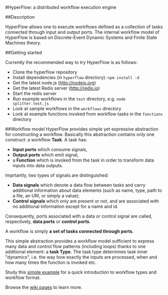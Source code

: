 #HyperFlow: a distributed workflow execution engine

##Description

HyperFlow allows one to execute workflows defined as a collection of tasks connected through input and output ports. The internal workflow model of HyperFlow is based on Discrete-Event Dynamic Systems and Finite State Machines theory.   

##Getting started

Currently the recommended way to try HyperFlow is as follows:
* Clone the hyperflow repository
* Install dependencies (in `hyperflow` directory): `npm install -d`
* Get the latest node.js (http://nodejs.org)
* Get the latest Redis server (http://redis.io)
* Start the redis server
* Run example workflows in the `test` directory, e.g. `node splitter.test.js`
* Look at sample workflows in the `workflows` directory
* Look at example functions invoked from workflow tasks in the `functions` directory

##Workflow model
HyperFlow provides simple yet expressive abstraction for constructing a workflow. Basically this abstraction contains only one construct: a workflow **Task**. A task has: 
* **Input ports** which consume signals, 
* **Output ports** which emit signal,
* a **Function** which is invoked from the task in order to transform data inputs into data outputs. 

Imprtantly, two types of signals are distinguished: 
* **Data signals** which denote a data flow between tasks and carry additional information about data elements (such as name, type, path to a file, an URI, or simply a value); 
* **Control signals** which only are present or not, and are associated with no additional information except for a name and id. 

Consequently, ports associated with a data or control signal are called, respectively, **data ports** or **control ports**.

A workflow is simply **a set of tasks connected through ports**. 

This simple abstraction provides a workflow model sufficient to express many data and control flow patterns (including loops) thanks to one additional element: a **task Type**. The task type determines task inner "dynamics", i.e. the way how exactly the inputs are processed, when and how many times the function is invoked etc. 

Study this [simple example](https://github.com/balis/hyperflow/wiki/First-workflow) for a quick introduction to workflow types and workflow format.

Browse the [wiki pages](https://github.com/balis/hyperflow/wiki) to learn more. 

